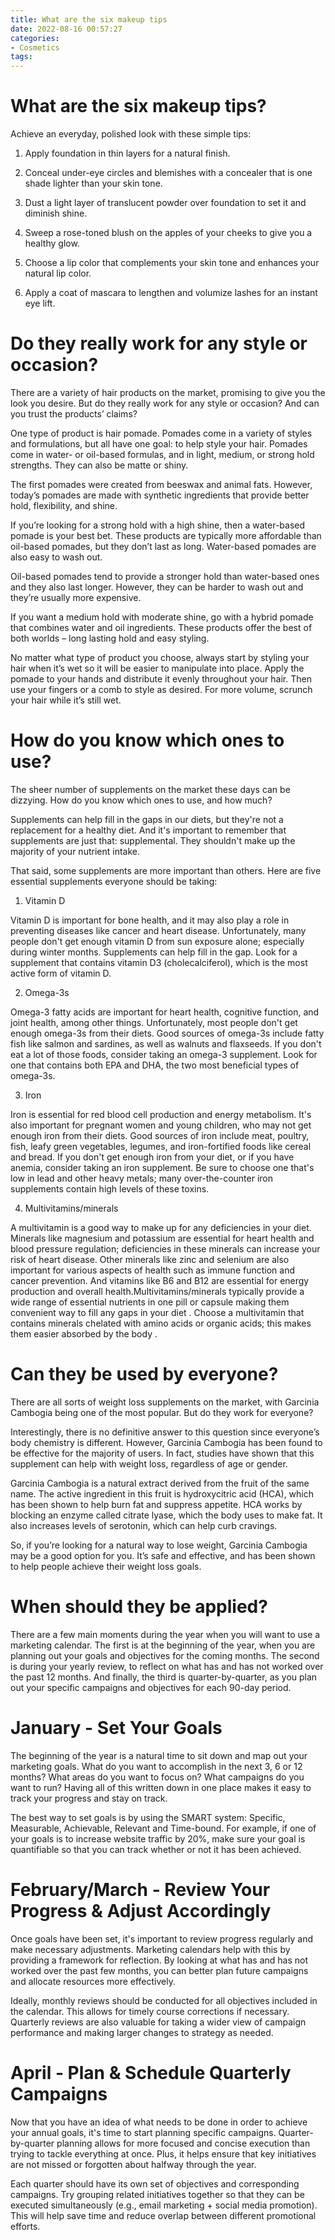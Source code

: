 ```yaml
---
title: What are the six makeup tips
date: 2022-08-16 00:57:27
categories:
- Cosmetics
tags:
---
```



#  What are the six makeup tips?

Achieve an everyday, polished look with these simple tips:

1. Apply foundation in thin layers for a natural finish.

2. Conceal under-eye circles and blemishes with a concealer that is one shade lighter than your skin tone.

3. Dust a light layer of translucent powder over foundation to set it and diminish shine.

4. Sweep a rose-toned blush on the apples of your cheeks to give you a healthy glow.

5. Choose a lip color that complements your skin tone and enhances your natural lip color.

6. Apply a coat of mascara to lengthen and volumize lashes for an instant eye lift.

#  Do they really work for any style or occasion?

There are a variety of hair products on the market, promising to give you the look you desire. But do they really work for any style or occasion? And can you trust the products’ claims?

One type of product is hair pomade. Pomades come in a variety of styles and formulations, but all have one goal: to help style your hair. Pomades come in water- or oil-based formulas, and in light, medium, or strong hold strengths. They can also be matte or shiny.

The first pomades were created from beeswax and animal fats. However, today’s pomades are made with synthetic ingredients that provide better hold, flexibility, and shine.

If you’re looking for a strong hold with a high shine, then a water-based pomade is your best bet. These products are typically more affordable than oil-based pomades, but they don’t last as long. Water-based pomades are also easy to wash out.

Oil-based pomades tend to provide a stronger hold than water-based ones and they also last longer. However, they can be harder to wash out and they’re usually more expensive.

If you want a medium hold with moderate shine, go with a hybrid pomade that combines water and oil ingredients. These products offer the best of both worlds – long lasting hold and easy styling.

No matter what type of product you choose, always start by styling your hair when it’s wet so it will be easier to manipulate into place. Apply the pomade to your hands and distribute it evenly throughout your hair. Then use your fingers or a comb to style as desired. For more volume, scrunch your hair while it’s still wet.

#  How do you know which ones to use?

The sheer number of supplements on the market these days can be dizzying. How do you know which ones to use, and how much?

Supplements can help fill in the gaps in our diets, but they're not a replacement for a healthy diet. And it's important to remember that supplements are just that: supplemental. They shouldn't make up the majority of your nutrient intake.

That said, some supplements are more important than others. Here are five essential supplements everyone should be taking:

1) Vitamin D

Vitamin D is important for bone health, and it may also play a role in preventing diseases like cancer and heart disease. Unfortunately, many people don't get enough vitamin D from sun exposure alone; especially during winter months. Supplements can help fill in the gap. Look for a supplement that contains vitamin D3 (cholecalciferol), which is the most active form of vitamin D.

2) Omega-3s

Omega-3 fatty acids are important for heart health, cognitive function, and joint health, among other things. Unfortunately, most people don't get enough omega-3s from their diets. Good sources of omega-3s include fatty fish like salmon and sardines, as well as walnuts and flaxseeds. If you don't eat a lot of those foods, consider taking an omega-3 supplement. Look for one that contains both EPA and DHA, the two most beneficial types of omega-3s.

3) Iron

Iron is essential for red blood cell production and energy metabolism. It's also important for pregnant women and young children, who may not get enough iron from their diets. Good sources of iron include meat, poultry, fish, leafy green vegetables, legumes, and iron-fortified foods like cereal and bread. If you don't get enough iron from your diet, or if you have anemia, consider taking an iron supplement. Be sure to choose one that's low in lead and other heavy metals; many over-the-counter iron supplements contain high levels of these toxins.

4) Multivitamins/minerals

A multivitamin is a good way to make up for any deficiencies in your diet. Minerals like magnesium and potassium are essential for heart health and blood pressure regulation; deficiencies in these minerals can increase your risk of heart disease. Other minerals like zinc and selenium are also important for various aspects of health such as immune function and cancer prevention. And vitamins like B6 and B12 are essential for energy production and overall health.Multivitamins/minerals typically provide a wide range of essential nutrients in one pill or capsule making them convenient way to fill any gaps in your diet . Choose a multivitamin that contains minerals chelated with amino acids or organic acids; this makes them easier absorbed by the body .













#  Can they be used by everyone?

There are all sorts of weight loss supplements on the market, with Garcinia Cambogia being one of the most popular. But do they work for everyone?

Interestingly, there is no definitive answer to this question since everyone’s body chemistry is different. However, Garcinia Cambogia has been found to be effective for the majority of users. In fact, studies have shown that this supplement can help with weight loss, regardless of age or gender.

Garcinia Cambogia is a natural extract derived from the fruit of the same name. The active ingredient in this fruit is hydroxycitric acid (HCA), which has been shown to help burn fat and suppress appetite. HCA works by blocking an enzyme called citrate lyase, which the body uses to make fat. It also increases levels of serotonin, which can help curb cravings.

So, if you’re looking for a natural way to lose weight, Garcinia Cambogia may be a good option for you. It’s safe and effective, and has been shown to help people achieve their weight loss goals.

#  When should they be applied?

There are a few main moments during the year when you will want to use a marketing calendar. The first is at the beginning of the year, when you are planning out your goals and objectives for the coming months. The second is during your yearly review, to reflect on what has and has not worked over the past 12 months. And finally, the third is quarter-by-quarter, as you plan out your specific campaigns and objectives for each 90-day period.

# January - Set Your Goals

The beginning of the year is a natural time to sit down and map out your marketing goals. What do you want to accomplish in the next 3, 6 or 12 months? What areas do you want to focus on? What campaigns do you want to run? Having all of this written down in one place makes it easy to track your progress and stay on track.

The best way to set goals is by using the SMART system: Specific, Measurable, Achievable, Relevant and Time-bound. For example, if one of your goals is to increase website traffic by 20%, make sure your goal is quantifiable so that you can track whether or not it has been achieved.

# February/March - Review Your Progress & Adjust Accordingly

Once goals have been set, it's important to review progress regularly and make necessary adjustments. Marketing calendars help with this by providing a framework for reflection. By looking at what has and has not worked over the past few months, you can better plan future campaigns and allocate resources more effectively.

Ideally, monthly reviews should be conducted for all objectives included in the calendar. This allows for timely course corrections if necessary. Quarterly reviews are also valuable for taking a wider view of campaign performance and making larger changes to strategy as needed.

# April - Plan & Schedule Quarterly Campaigns

Now that you have an idea of what needs to be done in order to achieve your annual goals, it's time to start planning specific campaigns. Quarter-by-quarter planning allows for more focused and concise execution than trying to tackle everything at once. Plus, it helps ensure that key initiatives are not missed or forgotten about halfway through the year.

Each quarter should have its own set of objectives and corresponding campaigns. Try grouping related initiatives together so that they can be executed simultaneously (e.g., email marketing + social media promotion). This will help save time and reduce overlap between different promotional efforts.